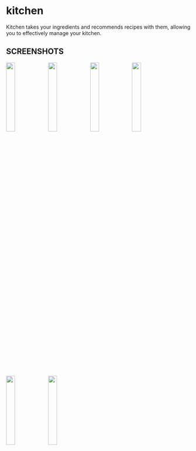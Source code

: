 # kitchen

Kitchen takes your ingredients and recommends recipes with them, allowing you to effectively manage your kitchen.

## SCREENSHOTS
<p style="float: center;">
  <img src="https://github.com/phanjan/kitchen_t8/blob/main/screenshots/1.png" width="22%"/>
  <img src="https://github.com/phanjan/kitchen_t8/blob/main/screenshots/2.png" width="22%"/>
  <img src="https://github.com/phanjan/kitchen_t8/blob/main/screenshots/3.png" width="22%"/>
  <img src="https://github.com/phanjan/kitchen_t8/blob/main/screenshots/4.png" width="22%"/>
  <img src="https://github.com/phanjan/kitchen_t8/blob/main/screenshots/5.png" width="22%"/>
  <img src="https://github.com/phanjan/kitchen_t8/blob/main/screenshots/6.png" width="22%"/>
</p>
